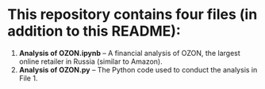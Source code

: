 # This repository contains four files (in addition to this README):

1. **Analysis of OZON.ipynb** – A financial analysis of OZON, the largest online retailer in Russia (similar to Amazon).
2. **Analysis of OZON.py** – The Python code used to conduct the analysis in File 1.
